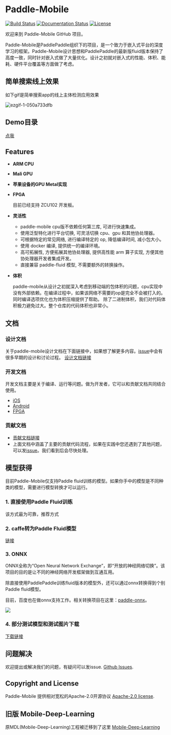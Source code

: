 # Paddle-Mobile
 
[![Build Status](https://travis-ci.org/PaddlePaddle/paddle-mobile.svg?branch=develop&longCache=true&style=flat-square)](https://travis-ci.org/PaddlePaddle/paddle-mobile)
[![Documentation Status](https://img.shields.io/badge/中文文档-最新-brightgreen.svg)](https://github.com/PaddlePaddle/paddle-mobile/tree/develop/doc)
[![License](https://img.shields.io/badge/license-Apache%202-blue.svg)](LICENSE)

<!--[![Release](https://img.shields.io/github/release/PaddlePaddle/Paddle-Mobile.svg)](https://github.com/PaddlePaddle/Paddle-Mobile/releases)
[![License](https://img.shields.io/badge/license-Apache%202-blue.svg)](LICENSE)-->


欢迎来到 Paddle-Mobile GitHub 项目。

Paddle-Mobile是PaddlePaddle组织下的项目，是一个致力于嵌入式平台的深度学习的框架。Paddle-Mobile设计思想和PaddlePaddle的最新版fluid版本保持了高度一致，同时针对嵌入式做了大量优化。设计之初就对嵌入式的性能、体积、能耗、硬件平台覆盖等方面做了考虑。

## 简单搜索线上效果

如下gif是简单搜索app的线上主体检测应用效果

![ezgif-1-050a733dfb](http://otkwwi4x8.bkt.clouddn.com/2018-07-05-ezgif-1-050a733dfb.gif)

## Demo目录

[点我](https://github.com/PaddlePaddle/paddle-mobile/tree/develop/demo)

## Features

- **ARM CPU**

- **Mali GPU**

- **苹果设备的GPU Metal实现**

- **FPGA**

    目前已经支持 ZCU102 开发板。

- **灵活性**

    * paddle-mobile cpu版不依赖任何第三库, 可进行快速集成。
    * 使用泛型特化进行平台切换, 可灵活切换 cpu、gpu 和其他协处理器。
    * 可根据特定的常见网络, 进行编译特定的 op, 降低编译时间, 减小包大小。
    * 使用 docker 编译, 提供统一的编译环境。
    * 高可拓展性, 方便拓展其他协处理器, 提供高性能 arm 算子实现, 方便其他协处理器开发者集成开发。
    * 直接兼容 paddle-fluid 模型, 不需要额外的转换操作。

- **体积**

    paddle-mobile从设计之初就深入考虑到移动端的包体积的问题，cpu实现中没有外部依赖。在编译过程中，如果该网络不需要的op是完全不会被打入的。同时编译选项优化也为体积压缩提供了帮助。
    除了二进制体积，我们对代码体积极力避免过大。整个仓库的代码体积也非常小。


## 文档

### 设计文档

关于paddle-mobile设计文档在下面链接中，如果想了解更多内容。[issue](https://github.com/PaddlePaddle/paddle-mobile/issues)中会有很多早期的设计和讨论过程。
[设计文档链接](https://github.com/PaddlePaddle/paddle-mobile/blob/develop/doc/design_doc.md)

### 开发文档

开发文档主要是关于编译、运行等问题。做为开发者，它可以和贡献文档共同结合使用。
* [iOS](https://github.com/PaddlePaddle/paddle-mobile/blob/develop/doc/development_ios.md)
* [Android](https://github.com/PaddlePaddle/paddle-mobile/blob/develop/doc/development_android.md)
* [FPGA](https://github.com/PaddlePaddle/paddle-mobile/blob/develop/doc/development_fpga.md)

### 贡献文档
- [贡献文档链接](https://github.com/PaddlePaddle/paddle-mobile/blob/develop/CONTRIBUTING.md)
- 上面文档中涵盖了主要的贡献代码流程，如果在实践中您还遇到了其他问题，可以发[issue](https://github.com/PaddlePaddle/paddle-mobile/issues)。我们看到后会尽快处理。


## 模型获得
目前Paddle-Mobile仅支持Paddle fluid训练的模型。如果你手中的模型是不同种类的模型，需要进行模型转换才可以运行。
### 1. 直接使用Paddle Fluid训练
该方式最为可靠，推荐方式
### 2. caffe转为Paddle Fluid模型
[链接](https://github.com/PaddlePaddle/models/tree/develop/fluid/image_classification/caffe2fluid)
### 3. ONNX
ONNX全称为“Open Neural Network Exchange”，即“开放的神经网络切换”。该项目的目的是让不同的神经网络开发框架做到互通互用。

除直接使用PaddlePaddle训练fluid版本的模型外，还可以通过onnx转换得到个别Paddle fluid模型。

目前，百度也在做onnx支持工作。相关转换项目在这里：[paddle-onnx](https://github.com/PaddlePaddle/paddle-onnx)。

![](http://7xop3k.com1.z0.glb.clouddn.com/15311951836000.jpg)

### 4. 部分测试模型和测试图片下载
[下载链接](http://mms-graph.bj.bcebos.com/paddle-mobile%2FmodelsAndImages.zip)

## 问题解决

欢迎提出或解决我们的问题，有疑问可以发issue. [Github Issues](https://github.com/PaddlePaddle/paddle-mobile/issues).

## Copyright and License
Paddle-Mobile 提供相对宽松的Apache-2.0开源协议 [Apache-2.0 license](LICENSE).


## 旧版 Mobile-Deep-Learning
原MDL(Mobile-Deep-Learning)工程被迁移到了这里 [Mobile-Deep-Learning](https://github.com/allonli/mobile-deep-learning) 


